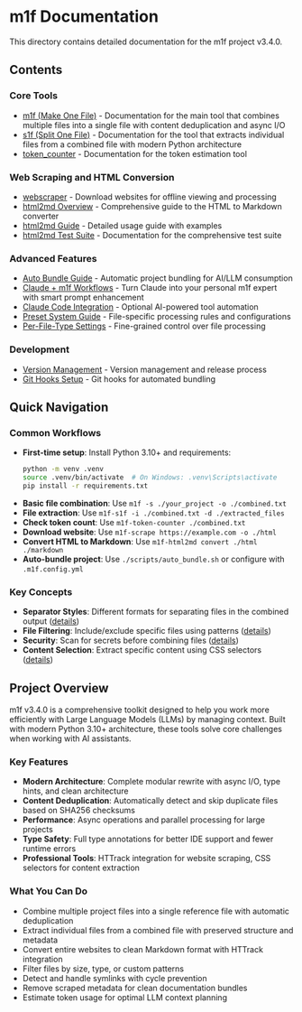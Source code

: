 # m1f Documentation

This directory contains detailed documentation for the m1f project v3.4.0.

## Contents

### Core Tools

- [m1f (Make One File)](01_m1f/00_m1f.md) - Documentation for the main tool that
  combines multiple files into a single file with content deduplication and
  async I/O
- [s1f (Split One File)](02_s1f/20_s1f.md) - Documentation for the tool that
  extracts individual files from a combined file with modern Python architecture
- [token_counter](99_misc/98_token_counter.md) - Documentation for the token
  estimation tool

### Web Scraping and HTML Conversion

- [webscraper](04_scrape/40_webscraper.md) - Download websites for offline
  viewing and processing
- [html2md Overview](03_html2md/30_html2md.md) - Comprehensive guide to the HTML
  to Markdown converter
- [html2md Guide](03_html2md/31_html2md_guide.md) - Detailed usage guide with
  examples
- [html2md Test Suite](03_html2md/33_html2md_test_suite.md) - Documentation for
  the comprehensive test suite

### Advanced Features

- [Auto Bundle Guide](01_m1f/20_auto_bundle_guide.md) - Automatic project
  bundling for AI/LLM consumption
- [Claude + m1f Workflows](01_m1f/30_claude_workflows.md) - Turn Claude into
  your personal m1f expert with smart prompt enhancement
- [Claude Code Integration](01_m1f/31_claude_code_integration.md) - Optional
  AI-powered tool automation
- [Preset System Guide](01_m1f/10_m1f_presets.md) - File-specific processing
  rules and configurations
- [Per-File-Type Settings](01_m1f/11_preset_per_file_settings.md) - Fine-grained
  control over file processing

### Development

- [Version Management](05_development/55_version_management.md) - Version
  management and release process
- [Git Hooks Setup](05_development/56_git_hooks_setup.md) - Git hooks for
  automated bundling

## Quick Navigation

### Common Workflows

- **First-time setup**: Install Python 3.10+ and requirements:
  ```bash
  python -m venv .venv
  source .venv/bin/activate  # On Windows: .venv\Scripts\activate
  pip install -r requirements.txt
  ```
- **Basic file combination**: Use `m1f -s ./your_project -o ./combined.txt`
- **File extraction**: Use `m1f-s1f -i ./combined.txt -d ./extracted_files`
- **Check token count**: Use `m1f-token-counter ./combined.txt`
- **Download website**: Use `m1f-scrape https://example.com -o ./html`
- **Convert HTML to Markdown**: Use `m1f-html2md convert ./html ./markdown`
- **Auto-bundle project**: Use `./scripts/auto_bundle.sh` or configure with
  `.m1f.config.yml`

### Key Concepts

- **Separator Styles**: Different formats for separating files in the combined
  output ([details](01_m1f/00_m1f.md#separator-styles))
- **File Filtering**: Include/exclude specific files using patterns
  ([details](01_m1f/00_m1f.md#command-line-options))
- **Security**: Scan for secrets before combining files
  ([details](01_m1f/00_m1f.md#security-check))
- **Content Selection**: Extract specific content using CSS selectors
  ([details](03_html2md/30_html2md.md#content-selection))

## Project Overview

m1f v3.4.0 is a comprehensive toolkit designed to help you work more efficiently
with Large Language Models (LLMs) by managing context. Built with modern Python
3.10+ architecture, these tools solve core challenges when working with AI
assistants.

### Key Features

- **Modern Architecture**: Complete modular rewrite with async I/O, type hints,
  and clean architecture
- **Content Deduplication**: Automatically detect and skip duplicate files based
  on SHA256 checksums
- **Performance**: Async operations and parallel processing for large projects
- **Type Safety**: Full type annotations for better IDE support and fewer
  runtime errors
- **Professional Tools**: HTTrack integration for website scraping, CSS
  selectors for content extraction

### What You Can Do

- Combine multiple project files into a single reference file with automatic
  deduplication
- Extract individual files from a combined file with preserved structure and
  metadata
- Convert entire websites to clean Markdown format with HTTrack integration
- Filter files by size, type, or custom patterns
- Detect and handle symlinks with cycle prevention
- Remove scraped metadata for clean documentation bundles
- Estimate token usage for optimal LLM context planning
